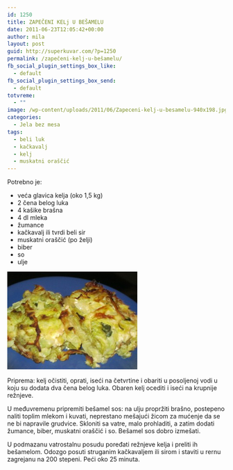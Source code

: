 ```yaml
---
id: 1250
title: ZAPEČENI KELj U BEŠAMELU
date: 2011-06-23T12:05:42+00:00
author: mila
layout: post
guid: http://superkuvar.com/?p=1250
permalink: /zapečeni-kelj-u-bešamelu/
fb_social_plugin_settings_box_like:
  - default
fb_social_plugin_settings_box_send:
  - default
totvreme:
  - ""
image: /wp-content/uploads/2011/06/Zapeceni-kelj-u-besamelu-940x198.jpg
categories:
  - Jela bez mesa
tags:
  - beli luk
  - kačkavalj
  - kelj
  - muskatni oraščić
---
```

Potrebno je:

  * veća glavica kelja (oko 1,5 kg)
  * 2 čena belog luka
  * 4 kašike brašna
  * 4 dl mleka
  * žumance
  * kačkavalj ili tvrdi beli sir
  * muskatni oraščić (po želji)
  * biber
  * so
  * ulje

<img class="alignnone size-medium wp-image-4887" title="Zapeceni kelj u besamelu" src="/wp-content/uploads/2011/06/Zapeceni-kelj-u-besamelu-300x225.jpg" alt="" width="300" height="225" /> 

Priprema: kelj očistiti, oprati, iseći na četvrtine i obariti u posoljenoj vodi u koju su dodata dva čena belog luka. Obaren kelj ocediti i iseći na krupnije režnjeve.

U međuvremenu pripremiti bešamel sos: na ulju propržiti brašno, postepeno naliti toplim mlekom i kuvati, neprestano mešajući žicom za mućenje da se ne bi napravile grudvice. Skloniti sa vatre, malo prohladiti, a zatim dodati žumance, biber, muskatni oraščić i so. Bešamel sos dobro izmešati.

U podmazanu vatrostalnu posudu poređati režnjeve kelja i preliti ih bešamelom. Odozgo posuti struganim kačkavaljem ili sirom i staviti u rernu zagrejanu na 200 stepeni. Peći oko 25 minuta.